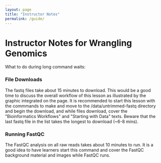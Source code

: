 ```yaml
---
layout: page
title: "Instructor Notes"
permalink: /guide/
---
```

# Instructor Notes for Wrangling Genomics

What to do during long command waits:

### File Downloads
The fastq files take about 15 minutes to download. This would be a good time to discuss the overall workflow of this lesson as illustrated by the graphic integrated on the page. It is recommended to start this lesson with the commmands to make and move to the /data/untrimmed-fastq directory and begin the download, and while files download, cover the "Bioinformatics Workflows" and "Starting with Data" texts. Beware that the last fastq file in the list takes the longest to download (~6-8 mins).

### Running FastQC
The FastQC analysis on all raw reads takes about 10 minutes to run. It is a good idea to have learners start this command and cover the FastQC background material and images while FastQC runs.

